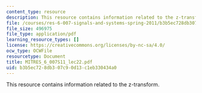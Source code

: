 ```yaml
---
content_type: resource
description: This resource contains information related to the z-transform.
file: /courses/res-6-007-signals-and-systems-spring-2011/b3b5ec728db307c90d13c1eb330434a0_MITRES_6_007S11_lec22.pdf
file_size: 496975
file_type: application/pdf
learning_resource_types: []
license: https://creativecommons.org/licenses/by-nc-sa/4.0/
ocw_type: OCWFile
resourcetype: Document
title: MITRES_6_007S11_lec22.pdf
uid: b3b5ec72-8db3-07c9-0d13-c1eb330434a0
---
```

This resource contains information related to the z-transform.